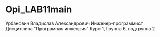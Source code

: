 # Opi_LAB11main
Урбанович
Владислав
Александрович 
Инженер-программист 
Дисциплина "Програмная инженрия"
Курс 1, Группа 6, подгруппа 2

